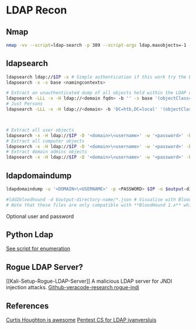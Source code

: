 # LDAP Recon

## Nmap

```bash
nmap -vv --script=ldap-search -p 389 --script-args ldap.maxobjects=-1 -oA nmap/ldap-search $IP
```

## ldapsearch

```bash
ldapsearch ldap://$IP -x # Simple authentication if this work try the below
ldapsearch -x -s base <namingcontexts>

# Extract an unauthenticated dump of all objects held within the LDAP directory structure
ldapsearch -LLL -x -H ldap://<domain fqdn> -b '' -s base '(objectClass=*)'
# Just Persons
ldapsearch -LLL -x -H ldap://<domain> -b 'DC=htb,DC=local' '(objectClass=Person)' | tee -a ldapsearch-person



# Extract all user objects
ldapsearch -x -H ldap://$IP -D '<domain>\<username>' -w '<password>' -b "CN=Users,DC=<domain>,DC=<domain>"
# Extract all computer objects
ldapsearch -x -H ldap://$IP -D '<domain>\<username>' -w '<password>' -b "CN=Computers,DC=<domain>,DC=<domain>"
# Extract domain admins objects
ldapsearch -x -H ldap://$IP -D '<domain>\<username>' -w '<password>' -b "CN=Domain Admins,CN=Users,DC=<domain>,DC=<domain>"
```

## ldapdomaindump
```bash
ldapdomaindump -u '<DOMAIN>\<USERNAME>' -p <PASSWORD> $IP -o $output-directory-name

#ldd2bloodhound -d $output-directory-name/*.json # Visualise with Bloodhound BUT:
# Note that these files are only compatible with **BloodHound 1.x** which is quite old. There are no plans to support the latest version as the [BloodHound.py project](https://github.com/fox-it/BloodHound.py) was made for this. With the DCOnly collection method this tool will also only talk to LDAP and collect more information than ldapdomaindump would.
```

Optional user and password

## Python Ldap
[See script for enumeration](https://github.com/curtishoughton/Penetration-Testing-Cheat-Sheet/blob/master/Enumeration/LDAP/LDAP.md)

## Rogue LDAP Server?
[[Kali-Setup-Rogue-LDAP-Server]]
A malicious LDAP server for JNDI injection attacks. [Github-veracode-research rogue-jndi](https://github.com/veracode-research/rogue-jndi)

## References
[Curtis Houghton is awesome](https://github.com/curtishoughton/Penetration-Testing-Cheat-Sheet/blob/master/Enumeration/LDAP/LDAP.md)
[Pentest CS for LDAP ivanversluis](https://github.com/ivanversluis/pentest-hacktricks/blob/master/pentesting/pentesting-ldap.md)